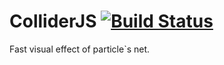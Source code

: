 # ColliderJS [![Build Status](https://travis-ci.org/AxelUser/ColliderJS.svg?branch=master)](https://travis-ci.org/AxelUser/ColliderJS)
Fast visual effect of particle`s net.
